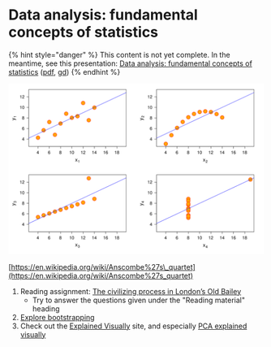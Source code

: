 # Data analysis: fundamental concepts of statistics

{% hint style="danger" %}
This content is not yet complete. In the meantime, see this presentation: [Data analysis: fundamental concepts of statistics](https://docs.google.com/presentation/d/e/2PACX-1vR7OYZauaLDOFf3M2ACynBcW77Ezx7SDSh5heLEzxOdc0ExMujU5t7GpksgdHpXbQKE9mpYPxlWT6c-/pub?start=false&loop=false&delayms=3000) \([pdf](http://docs.google.com/presentation/d/1LYYXZJ3WOHCThv_i4fA_anx_s0LkYxFQ0wzJpC8KaSk/export/pdf), [gd](https://docs.google.com/presentation/d/1LYYXZJ3WOHCThv_i4fA_anx_s0LkYxFQ0wzJpC8KaSk/edit?usp=sharing)\)
{% endhint %}

![Anscombe&apos;s quartet, a set of datasets that have identical descriptive statistics \(means, variances, correlation\)](.gitbook/assets/image%20%283%29.png)

[https://en.wikipedia.org/wiki/Anscombe%27s\_quartet](https://en.wikipedia.org/wiki/Anscombe%27s_quartet)

1. Reading assignment: [The civilizing process in London’s Old Bailey](https://www.ncbi.nlm.nih.gov/pmc/articles/PMC4084475/pdf/pnas.201405984.pdf)
   * Try to answer the questions given under the "Reading material" heading
2. [Explore bootstrapping](http://www.lock5stat.com/StatKey/bootstrap_1_quant/bootstrap_1_quant.html)
3. Check out the [Explained Visually](http://setosa.io/ev/) site, and especially [PCA explained visually](http://setosa.io/ev/principal-component-analysis/)

## 

